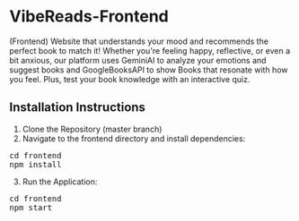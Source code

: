 # VibeReads-Frontend
(Frontend) Website that understands your mood and recommends the perfect book to match it! Whether you're feeling happy, reflective, or even a bit anxious, our platform uses GeminiAI to analyze your emotions and suggest books and GoogleBooksAPI to show Books that resonate with how you feel. Plus, test your book knowledge with an interactive quiz. <br>
## Installation Instructions ##
1. Clone the Repository (master branch)<br>
2. Navigate to the frontend directory and install dependencies:
<pre>cd frontend
npm install</pre>
3. Run the Application:
<pre>cd frontend
npm start</pre>
